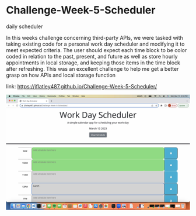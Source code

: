 # Challenge-Week-5-Scheduler
daily scheduler 

In this weeks challenge concerning third-party APIs, we were tasked with taking existing code for a personal work day scheduler and modifying it to meet expected criteria. The user should expect each time block to be color coded in relation to the past, present, and future as well as store hourly appointments in local storage, and keeping those items in the time block after refreshing. This was an excellent challenge to help me get a better grasp on how APIs and local storage function

link: https://jflatley487.github.io/Challenge-Week-5-Scheduler/


![screenshot](https://github.com/Jflatley487/Challenge-Week-5-Scheduler/blob/91c69611fa52dc2eafbb3e39803dc322f9367984/Screenshot%202023-03-13%20at%204.34.19%20PM.jpg)
